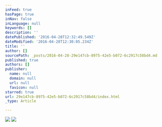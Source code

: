 ```yaml
---
inFeed: true
hasPage: true
inNav: false
inLanguage: null
keywords: []
description: ''
datePublished: '2016-04-28T12:32:49.549Z'
dateModified: '2016-04-28T12:30:05.234Z'
title: ''
author: []
sourcePath: _posts/2016-04-28-29e147cb-8975-42e5-b072-6c2917c58bd4.md
published: true
authors: []
publisher:
  name: null
  domain: null
  url: null
  favicon: null
starred: true
url: 29e147cb-8975-42e5-b072-6c2917c58bd4/index.html
_type: Article

---
```

![](https://the-grid-user-content.s3-us-west-2.amazonaws.com/3d845ee2-8837-4f1f-b810-dd0a287c6978.png)
![](https://the-grid-user-content.s3-us-west-2.amazonaws.com/d361f54b-749e-4370-804f-812f21bcc7ef.png)